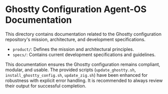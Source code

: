 # Ghostty Configuration Agent-OS Documentation

This directory contains documentation related to the Ghostty configuration repository's mission, architecture, and development specifications.

- `product/`: Defines the mission and architectural principles.
- `specs/`: Contains current development specifications and guidelines.

This documentation ensures the Ghostty configuration remains compliant, modular, and usable. The provided scripts (`update_ghostty.sh`, `install_ghostty_config.sh`, `update_zig.sh`) have been enhanced for robustness with explicit error handling. It is recommended to always review their output for successful completion.